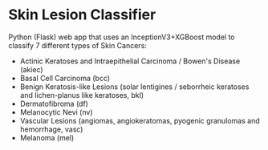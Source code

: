 # Skin Lesion Classifier
Python (Flask) web app that uses an InceptionV3+XGBoost model to classify 7 different types of Skin Cancers:
  - Actinic Keratoses and Intraepithelial Carcinoma / Bowen's Disease (akiec)
  - Basal Cell Carcinoma (bcc)
  -  Benign Keratosis-like Lesions (solar lentigines / seborrheic keratoses and lichen-planus like keratoses, bkl)
  -  Dermatofibroma (df)
  -  Melanocytic Nevi (nv)
  -  Vascular Lesions (angiomas, angiokeratomas, pyogenic granulomas and hemorrhage, vasc)
  -  Melanoma (mel)
